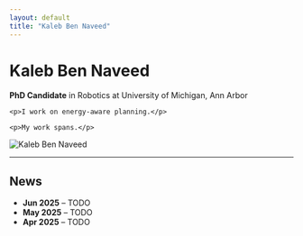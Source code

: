 ```yaml
---
layout: default
title: "Kaleb Ben Naveed"
---
```


<div class="about-container">
  <div class="bio-text">
    <h1><strong>Kaleb</strong> Ben Naveed</h1>
    <p><strong>PhD Candidate</strong> in Robotics at University of Michigan, Ann Arbor</p>

    <p>I work on energy-aware planning.</p>

    <p>My work spans.</p>
  </div>

  <div class="bio-photo">
    <img src="/assets/profile.jpg" alt="Kaleb Ben Naveed">
    <!-- <p class="caption">Kaleb, 2025</p> -->
  </div>
</div>

---

## News

- **Jun 2025** – TODO 
- **May 2025** – TODO 
- **Apr 2025** – TODO
